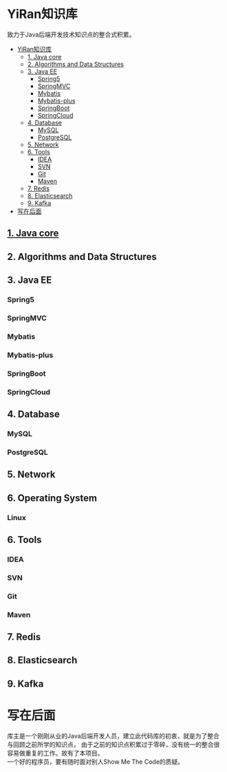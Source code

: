 # YiRan知识库
致力于Java后端开发技术知识点的整合式积累。  

- [YiRan知识库](#yiran知识库)
  - [1. Java core](#1-java-core)
  - [2. Algorithms and Data Structures](#2-algorithms-and-data-structures)
  - [3. Java EE](#3-java-ee)
    - [Spring5](#spring5)
    - [SpringMVC](#springmvc)
    - [Mybatis](#mybatis)
    - [Mybatis-plus](#mybatis-plus)
    - [SpringBoot](#springboot)
    - [SpringCloud](#springcloud)
  - [4. Database](#4-database)
    - [MySQL](#mysql)
    - [PostgreSQL](#postgresql)
  - [5. Network](#5-network)
  - [6. Tools](#6-tools)
    - [IDEA](#idea)
    - [SVN](#svn)
    - [Git](#git)
    - [Maven](#maven)
  - [7. Redis](#7-redis)
  - [8. Elasticsearch](#8-elasticsearch)
  - [9. Kafka](#9-kafka)
- [写在后面](#写在后面)

## [1. Java core](Java_Core/README.md)

## 2. Algorithms and Data Structures

## 3. Java EE

### Spring5

### SpringMVC

### Mybatis

### Mybatis-plus

### SpringBoot

### SpringCloud

## 4. Database

### MySQL

### PostgreSQL

## 5. Network

## 6. Operating System

### Linux

## 6. Tools

### IDEA

### SVN

### Git

### Maven

## 7. Redis

## 8. Elasticsearch

## 9. Kafka

# 写在后面
库主是一个刚刚从业的Java后端开发人员，建立此代码库的初衷，就是为了整合与回顾之前所学的知识点，
由于之前的知识点积累过于零碎，没有统一的整合很容易做重复的工作。故有了本项目。  
一个好的程序员，要有随时面对别人Show Me The Code的质疑。